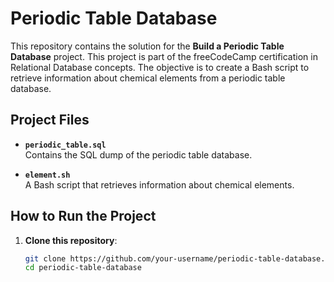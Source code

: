 # Periodic Table Database

This repository contains the solution for the **Build a Periodic Table Database** project. This project is part of the freeCodeCamp certification in Relational Database concepts. The objective is to create a Bash script to retrieve information about chemical elements from a periodic table database.

## Project Files

- **`periodic_table.sql`**  
  Contains the SQL dump of the periodic table database.

- **`element.sh`**  
  A Bash script that retrieves information about chemical elements.

## How to Run the Project

1. **Clone this repository**:
   ```bash
   git clone https://github.com/your-username/periodic-table-database.git
   cd periodic-table-database

